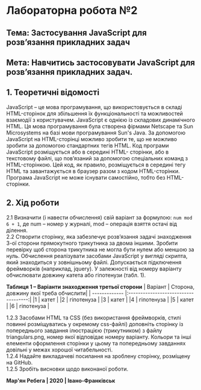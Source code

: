 # Лабораторна робота №2

## Тема: Застосування JavaScript для розв’язання прикладних задач
## Мета: Навчитись застосовувати JavaScript для розв’язання прикладних задач.

## 1. Теоретичні відомості
JavaScript – це мова програмування, що використовується в складі HTML-сторінок для збільшення їх функціональності та можливостей взаємодії з користувачем. JavaScript є однією із складових динамічного HTML. Ця мова програмування була створена фірмами Netscape та Sun Microsystems на базі мови програмування Sun's Java. За допомогою JavaScript на HTML-сторінці можливо зробити те, що не можливо зробити за допомогою стандартних тегів HTML.
Код програми JavaScript розміщується або в середині HTML- сторінки, або в текстовому файлі, що пов’язаний за допомогою спеціальних команд з HTML-сторінкою. Цей код, як правило, розміщується в середині тегу HTML та завантажується в браузер разом з кодом HTML-сторінки. Програма JavaScript не може існувати самостійно, тобто без HTML-сторінки.

## 2. Хід роботи
2.1 Визначити (і навести обчислення) свій варіант за формулою:
`num mod 6 + 1`,
де num – номер у журналі, mod – операція взяття остачі від ділення.  
2.2 Створити сторінку, яка забезпечує розв’язання задачі знаходження 3-ої
сторони прямокутного трикутника за двома іншими. Зробити перевірку
щоб сторона трикутника не могла бути нулем або меншою за нуль.
Обчислення реалізувати засобами JavaScript у вигляді скрипта, який
знаходиться у зовнішньому файлі. Допускається підключення
фреймворків (наприклад, jquery). У залежності від номеру варіанту
обчислювати довжину катета або гіпотенузи (табл. 1).

**Таблиця 1 – Варіанти знаходження третьої сторони**
| Варіант       | Сторона, довжину якої треба обчислити|
| ------------- |:------------------------------------:|
|1              | катет                                |
|2              | гіпотенуза                           |
|3              | катет                                |
|4              | гіпотенуза                           |
|5              | катет                                |
|6              | гіпотенуза                           |

1.2.3 Засобами HTML та CSS (без використання фреймворків, стилі повинні
розміщуватись у окремому css-файлі) доповніть сторінку із
попереднього завдання ілюстрацією (трикутником) з файлу
triangulars.png, номер якої відповідає номеру варіанту. Кольори та інші
елементи оформлення сторінки у цьому та попередньому завданнях
довільні у межах хорошої читабельності.  
1.2.4 Надайте викладачеві посилання на зроблену сторінку, розміщену на
GitHub.  
1.2.5 Зробіть висновки щодо виконаної роботи.  


**Мар'ян Ребега | 2020 | Івано-Франківськ**
